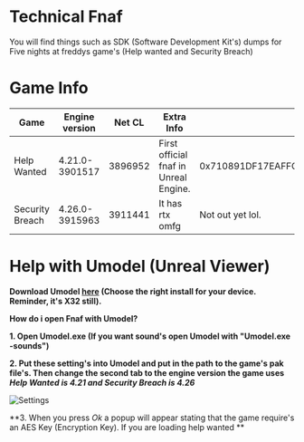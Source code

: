 # Technical Fnaf
You will find things such as SDK (Software Development Kit's) dumps for Five nights at freddys game's (Help wanted and Security Breach)

# Game Info
| Game               | Engine version  | Net CL   | Extra Info                               | Aes Key                                                             |
| ------------------ | --------------- | -------- | ---------------------------------------- | ------------------------------------------------------------------- |
| Help Wanted        | 4.21.0-3901517  | 3896952  | First official fnaf in Unreal Engine.    | 0x710891DF17EAFFCA17CB0620F0F0DCA90A00C657F49BC131D4110B265EC2E41E  |
| Security Breach    | 4.26.0-3915963  | 3911441  | It has rtx omfg                          | Not out yet lol.                                                    |

# Help with Umodel (Unreal Viewer)
 
 **Download Umodel [here](https://www.gildor.org/en/projects/umodel#files) (Choose the right install for your device. Reminder, it's X32 still).**
 
 **How do i open Fnaf with Umodel?**
 
 **1. Open Umodel.exe (If you want sound's open Umodel with "Umodel.exe -sounds")**

 **2. Put these setting's into Umodel and put in the path to the game's pak file's. Then change the second tab to the engine version the game uses ***Help Wanted is 4.21 and Security Breach is 4.26*****  
  
 ![Settings](https://cdn.discordapp.com/attachments/770696401776672813/816368889381650493/unknown.png)  
 
 **3. When you press *Ok* a popup will appear stating that the game require's an AES Key (Encryption Key). If you are loading help wanted **
